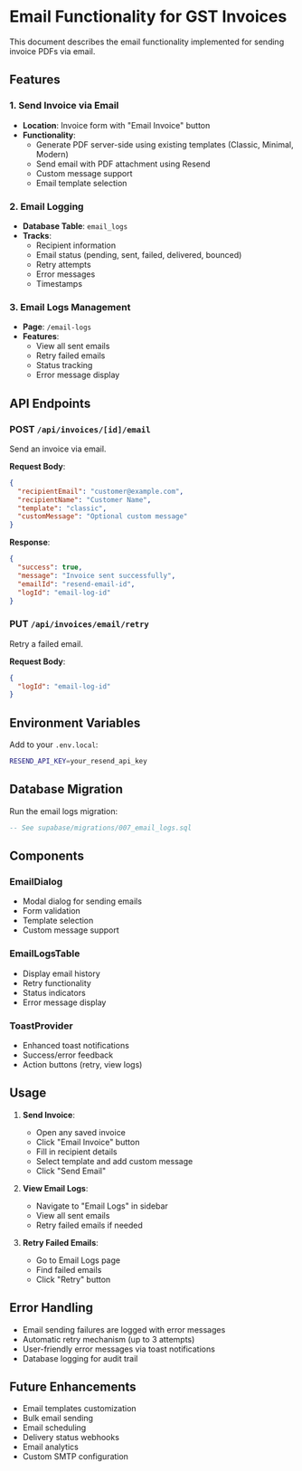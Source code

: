 # Email Functionality for GST Invoices

This document describes the email functionality implemented for sending invoice PDFs via email.

## Features

### 1. Send Invoice via Email

- **Location**: Invoice form with "Email Invoice" button
- **Functionality**:
  - Generate PDF server-side using existing templates (Classic, Minimal, Modern)
  - Send email with PDF attachment using Resend
  - Custom message support
  - Email template selection

### 2. Email Logging

- **Database Table**: `email_logs`
- **Tracks**:
  - Recipient information
  - Email status (pending, sent, failed, delivered, bounced)
  - Retry attempts
  - Error messages
  - Timestamps

### 3. Email Logs Management

- **Page**: `/email-logs`
- **Features**:
  - View all sent emails
  - Retry failed emails
  - Status tracking
  - Error message display

## API Endpoints

### POST `/api/invoices/[id]/email`

Send an invoice via email.

**Request Body**:

```json
{
  "recipientEmail": "customer@example.com",
  "recipientName": "Customer Name",
  "template": "classic",
  "customMessage": "Optional custom message"
}
```

**Response**:

```json
{
  "success": true,
  "message": "Invoice sent successfully",
  "emailId": "resend-email-id",
  "logId": "email-log-id"
}
```

### PUT `/api/invoices/email/retry`

Retry a failed email.

**Request Body**:

```json
{
  "logId": "email-log-id"
}
```

## Environment Variables

Add to your `.env.local`:

```bash
RESEND_API_KEY=your_resend_api_key
```

## Database Migration

Run the email logs migration:

```sql
-- See supabase/migrations/007_email_logs.sql
```

## Components

### EmailDialog

- Modal dialog for sending emails
- Form validation
- Template selection
- Custom message support

### EmailLogsTable

- Display email history
- Retry functionality
- Status indicators
- Error message display

### ToastProvider

- Enhanced toast notifications
- Success/error feedback
- Action buttons (retry, view logs)

## Usage

1. **Send Invoice**:
   - Open any saved invoice
   - Click "Email Invoice" button
   - Fill in recipient details
   - Select template and add custom message
   - Click "Send Email"

2. **View Email Logs**:
   - Navigate to "Email Logs" in sidebar
   - View all sent emails
   - Retry failed emails if needed

3. **Retry Failed Emails**:
   - Go to Email Logs page
   - Find failed emails
   - Click "Retry" button

## Error Handling

- Email sending failures are logged with error messages
- Automatic retry mechanism (up to 3 attempts)
- User-friendly error messages via toast notifications
- Database logging for audit trail

## Future Enhancements

- Email templates customization
- Bulk email sending
- Email scheduling
- Delivery status webhooks
- Email analytics
- Custom SMTP configuration
